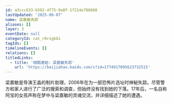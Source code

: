 ```yaml
---
id: a3ccc633-b582-4f75-9a0f-1f214e786608
lastUpdated: '2025-06-07'
name: 梁嘉敏失踪
aliases: []
layer: 3
eventDate: null
categoryId: cat_r0rzgkOi
tagIds: []
timelineEvents: []
relations: []
titledLinks:
  - title: '相關連結: 梁嘉敏失踪'
    url: 'https://baijiahao.baidu.com/s?id=1774917095623732515'
---
```

梁嘉敏是导演王晶的制片助理，2006年在为一部恐怖片选址时神秘失踪。尽管警方和家人进行了广泛的搜索和调查，但始终没有找到她的下落。17年后，一名自称阿宝的女孩声称在梦中与梁嘉敏的灵魂交流，并详细描述了她的遭遇。
